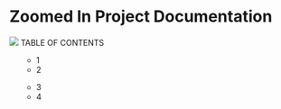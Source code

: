 # Zoomed In Project Documentation 
<img src="https://svgsilh.com/svg/146020.svg" />
TABLE OF CONTENTS
<ol>
  <ul>
    <li>1</li>
    <li>2</li>
</ul>
  <ul>
    <li>3</li>
    <li>4</li>
</ul>
</ol>
